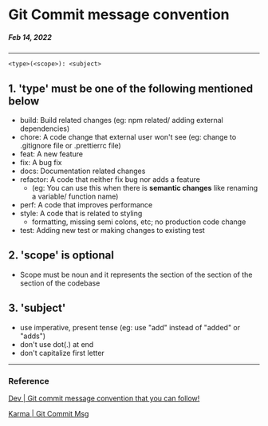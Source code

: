 # Git Commit message convention

##### Feb 14, 2022

---

```
<type>(<scope>): <subject>
```

## 1. 'type' must be one of the following mentioned below

- build: Build related changes (eg: npm related/ adding external dependencies)
- chore: A code change that external user won't see (eg: change to .gitignore file or .prettierrc file)
- feat: A new feature
- fix: A bug fix
- docs: Documentation related changes
- refactor: A code that neither fix bug nor adds a feature
  - (eg: You can use this when there is **semantic changes** like renaming a variable/ function name)
- perf: A code that improves performance
- style: A code that is related to styling
  - formatting, missing semi colons, etc; no production code change
- test: Adding new test or making changes to existing test

## 2. 'scope' is optional

- Scope must be noun and it represents the section of the section of the section of the codebase

## 3. 'subject'

- use imperative, present tense (eg: use "add" instead of "added" or "adds")
- don't use dot(.) at end
- don't capitalize first letter

---

### Reference

[Dev | Git commit message convention that you can follow!](https://dev.to/i5han3/git-commit-message-convention-that-you-can-follow-1709)

[Karma | Git Commit Msg](http://karma-runner.github.io/1.0/dev/git-commit-msg.html)
